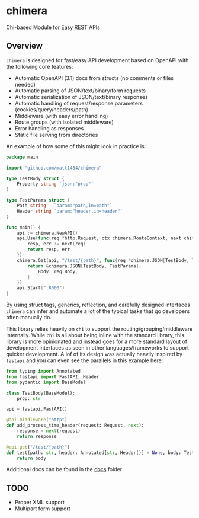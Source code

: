 # chimera
Chi-based Module for Easy REST APIs

## Overview
`chimera` is designed for fast/easy API development based on OpenAPI with the following core features:
- Automatic OpenAPI (3.1) docs from structs (no comments or files needed)
- Automatic parsing of JSON/text/binary/form requests
- Automatic serialization of JSON/text/binary responses
- Automatic handling of request/response parameters (cookies/query/headers/path)
- Middleware (with easy error handling)
- Route groups (with isolated middleware)
- Error handling as responses
- Static file serving from directories

An example of how some of this might look in practice is:

```go
package main

import "github.com/matt1484/chimera"

type TestBody struct {
    Property string `json:"prop"`
}

type TestParams struct {
    Path string   `param:"path,in=path"`
    Header string `param:"header,in=header"`
}

func main() {
    api := chimera.NewAPI()
    api.Use(func(req *http.Request, ctx chimera.RouteContext, next chimera.NextFunc) (chimera.ResponseWriter, error) {
        resp, err := next(req)
        return resp, err
    })
    chimera.Get(api, "/test/{path}", func(req *chimera.JSON[TestBody, TestParams]) (*chimera.JSON[TestBody, chimera.Nil], error) {
        return &chimera.JSON[TestBody, TestParams]{
            Body: req.Body,
        }
    })
    api.Start(":8000")
}

```
By using struct tags, generics, reflection, and carefully designed interfaces `chimera` can infer and automate a lot of the typical tasks that go developers often manually do.

This library relies heavily on `chi` to support the routing/grouping/middleware internally. While `chi` is all about being inline with the standard library, this library is more opinionated and instead goes for a more standard layout of development interfaces as seen in other languages/frameworks to support quicker development. A lof of its design was actually heavily inspired by `fastapi` and you can even see the parallels in this example here:

```python
from typing import Annotated
from fastapi import FastAPI, Header
from pydantic import BaseModel

class TestBody(BaseModel):
    prop: str

api = fastapi.FastAPI()

@api.middleware("http")
def add_process_time_header(request: Request, next):
    response = next(request)
    return response

@api.get("/test/{path}")
def test(path: str, header: Annotated[str, Header()] = None, body: TestBody) -> TestBody
    return body
```
Additional docs can be found in the [docs](./docs/overview.md) folder

## TODO
- Proper XML support
- Multipart form support